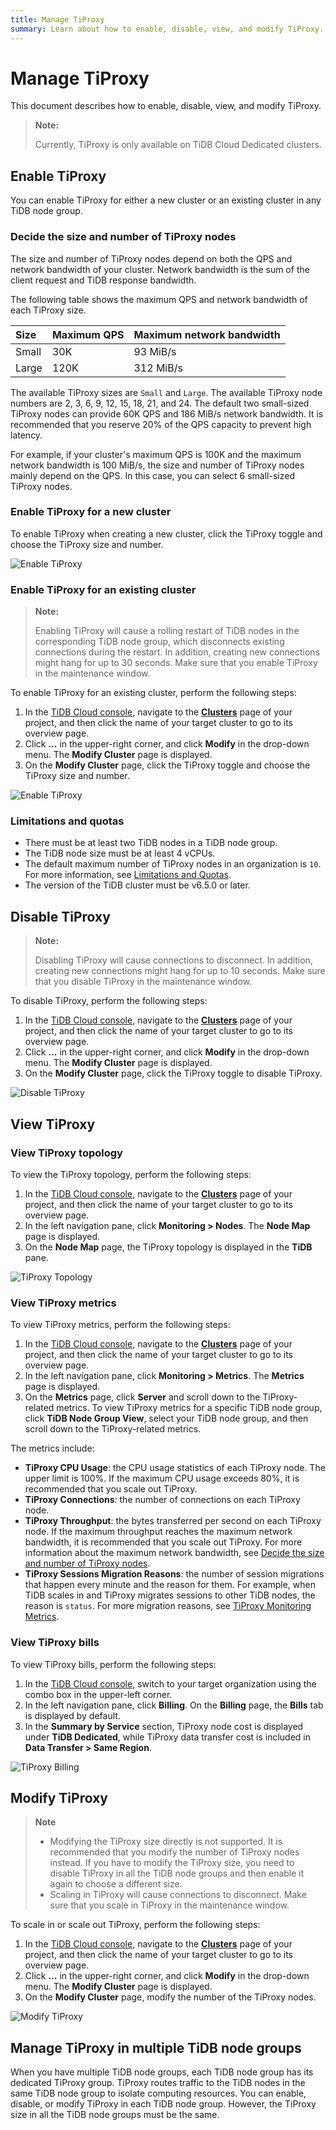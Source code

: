 ```yaml
---
title: Manage TiProxy
summary: Learn about how to enable, disable, view, and modify TiProxy.
---
```


# Manage TiProxy

This document describes how to enable, disable, view, and modify TiProxy.

> **Note:**
>
> Currently, TiProxy is only available on TiDB Cloud Dedicated clusters.

## Enable TiProxy

You can enable TiProxy for either a new cluster or an existing cluster in any TiDB node group.

### Decide the size and number of TiProxy nodes

The size and number of TiProxy nodes depend on both the QPS and network bandwidth of your cluster. Network bandwidth is the sum of the client request and TiDB response bandwidth.

The following table shows the maximum QPS and network bandwidth of each TiProxy size.

| Size  | Maximum QPS | Maximum network bandwidth |
| :---- | :---------- | :------------------------ |
| Small | 30K         | 93 MiB/s                  |
| Large | 120K        | 312 MiB/s                 |

The available TiProxy sizes are `Small` and `Large`. The available TiProxy node numbers are 2, 3, 6, 9, 12, 15, 18, 21, and 24. The default two small-sized TiProxy nodes can provide 60K QPS and 186 MiB/s network bandwidth. It is recommended that you reserve 20% of the QPS capacity to prevent high latency.

For example, if your cluster's maximum QPS is 100K and the maximum network bandwidth is 100 MiB/s, the size and number of TiProxy nodes mainly depend on the QPS. In this case, you can select 6 small-sized TiProxy nodes.

### Enable TiProxy for a new cluster

To enable TiProxy when creating a new cluster, click the TiProxy toggle and choose the TiProxy size and number.

![Enable TiProxy](/media/tidb-cloud/tiproxy-enable-tiproxy.png)

### Enable TiProxy for an existing cluster

> **Note:**
>
> Enabling TiProxy will cause a rolling restart of TiDB nodes in the corresponding TiDB node group, which disconnects existing connections during the restart. In addition, creating new connections might hang for up to 30 seconds. Make sure that you enable TiProxy in the maintenance window.

To enable TiProxy for an existing cluster, perform the following steps:

1. In the [TiDB Cloud console](https://tidbcloud.com/), navigate to the [**Clusters**](https://tidbcloud.com/project/clusters) page of your project, and then click the name of your target cluster to go to its overview page.
2. Click **...** in the upper-right corner, and click **Modify** in the drop-down menu. The **Modify Cluster** page is displayed.
3. On the **Modify Cluster** page, click the TiProxy toggle and choose the TiProxy size and number.

![Enable TiProxy](/media/tidb-cloud/tiproxy-enable-tiproxy.png)

### Limitations and quotas

- There must be at least two TiDB nodes in a TiDB node group.
- The TiDB node size must be at least 4 vCPUs.
- The default maximum number of TiProxy nodes in an organization is `10`. For more information, see [Limitations and Quotas](/tidb-cloud/limitations-and-quotas.md).
- The version of the TiDB cluster must be v6.5.0 or later.

## Disable TiProxy

> **Note:**
>
> Disabling TiProxy will cause connections to disconnect. In addition, creating new connections might hang for up to 10 seconds. Make sure that you disable TiProxy in the maintenance window.

To disable TiProxy, perform the following steps:

1. In the [TiDB Cloud console](https://tidbcloud.com/), navigate to the [**Clusters**](https://tidbcloud.com/project/clusters) page of your project, and then click the name of your target cluster to go to its overview page.
2. Click **...** in the upper-right corner, and click **Modify** in the drop-down menu. The **Modify Cluster** page is displayed.
3. On the **Modify Cluster** page, click the TiProxy toggle to disable TiProxy.

![Disable TiProxy](/media/tidb-cloud/tiproxy-disable-tiproxy.png)

## View TiProxy

### View TiProxy topology

To view the TiProxy topology, perform the following steps:

1. In the [TiDB Cloud console](https://tidbcloud.com/), navigate to the [**Clusters**](https://tidbcloud.com/project/clusters) page of your project, and then click the name of your target cluster to go to its overview page.
2. In the left navigation pane, click **Monitoring > Nodes**. The **Node Map** page is displayed.
3. On the **Node Map** page, the TiProxy topology is displayed in the **TiDB** pane.

![TiProxy Topology](/media/tidb-cloud/tiproxy-topology.png)

### View TiProxy metrics

To view TiProxy metrics, perform the following steps:

1. In the [TiDB Cloud console](https://tidbcloud.com/), navigate to the [**Clusters**](https://tidbcloud.com/project/clusters) page of your project, and then click the name of your target cluster to go to its overview page.
2. In the left navigation pane, click **Monitoring > Metrics**. The **Metrics** page is displayed.
3. On the **Metrics** page, click **Server** and scroll down to the TiProxy-related metrics. To view TiProxy metrics for a specific TiDB node group, click **TiDB Node Group View**, select your TiDB node group, and then scroll down to the TiProxy-related metrics.

The metrics include:

- **TiProxy CPU Usage**: the CPU usage statistics of each TiProxy node. The upper limit is 100%. If the maximum CPU usage exceeds 80%, it is recommended that you scale out TiProxy.
- **TiProxy Connections**: the number of connections on each TiProxy node.
- **TiProxy Throughput**: the bytes transferred per second on each TiProxy node. If the maximum throughput reaches the maximum network bandwidth, it is recommended that you scale out TiProxy. For more information about the maximum network bandwidth, see [Decide the size and number of TiProxy nodes](#decide-the-size-and-number-of-tiproxy-nodes).
- **TiProxy Sessions Migration Reasons**: the number of session migrations that happen every minute and the reason for them. For example, when TiDB scales in and TiProxy migrates sessions to other TiDB nodes, the reason is `status`. For more migration reasons, see [TiProxy Monitoring Metrics](https://docs.pingcap.com/tidb/stable/tiproxy-grafana#balance).

### View TiProxy bills

To view TiProxy bills, perform the following steps:

1. In the [TiDB Cloud console](https://tidbcloud.com), switch to your target organization using the combo box in the upper-left corner.
2. In the left navigation pane, click **Billing**. On the **Billing** page, the **Bills** tab is displayed by default.
3. In the **Summary by Service** section, TiProxy node cost is displayed under **TiDB Dedicated**, while TiProxy data transfer cost is included in **Data Transfer > Same Region**.

![TiProxy Billing](/media/tidb-cloud/tiproxy-billing.png)

## Modify TiProxy

> **Note**
>
> - Modifying the TiProxy size directly is not supported. It is recommended that you modify the number of TiProxy nodes instead. If you have to modify the TiProxy size, you need to disable TiProxy in all the TiDB node groups and then enable it again to choose a different size.
> - Scaling in TiProxy will cause connections to disconnect. Make sure that you scale in TiProxy in the maintenance window.

To scale in or scale out TiProxy, perform the following steps:

1. In the [TiDB Cloud console](https://tidbcloud.com/), navigate to the [**Clusters**](https://tidbcloud.com/project/clusters) page of your project, and then click the name of your target cluster to go to its overview page.
2. Click **...** in the upper-right corner, and click **Modify** in the drop-down menu. The **Modify Cluster** page is displayed.
3. On the **Modify Cluster** page, modify the number of the TiProxy nodes.

![Modify TiProxy](/media/tidb-cloud/tiproxy-enable-tiproxy.png)

## Manage TiProxy in multiple TiDB node groups

When you have multiple TiDB node groups, each TiDB node group has its dedicated TiProxy group. TiProxy routes traffic to the TiDB nodes in the same TiDB node group to isolate computing resources. You can enable, disable, or modify TiProxy in each TiDB node group. However, the TiProxy size in all the TiDB node groups must be the same.
